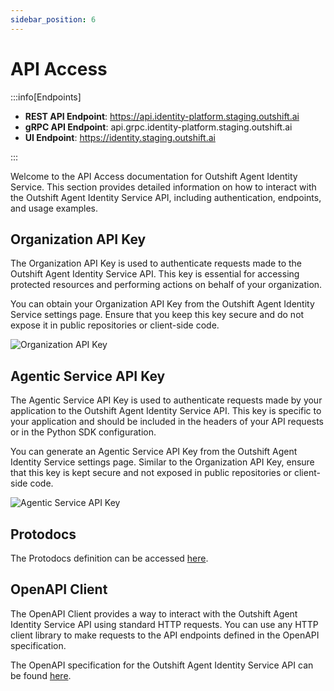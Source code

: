 ```yaml
---
sidebar_position: 6
---
```


# API Access

:::info[Endpoints]

- **REST API Endpoint**: https://api.identity-platform.staging.outshift.ai
- **gRPC API Endpoint**: api.grpc.identity-platform.staging.outshift.ai
- **UI Endpoint**: https://identity.staging.outshift.ai

:::

Welcome to the API Access documentation for Outshift Agent Identity Service. This section provides detailed information on how to interact with the Outshift Agent Identity Service API, including authentication, endpoints, and usage examples.

## Organization API Key

The Organization API Key is used to authenticate requests made to the Outshift Agent Identity Service API. This key is essential for accessing protected resources and performing actions on behalf of your organization.

You can obtain your Organization API Key from the Outshift Agent Identity Service settings page. Ensure that you keep this key secure and do not expose it in public repositories or client-side code.

![Organization API Key](/img/tenant-api-key.png)

## Agentic Service API Key

The Agentic Service API Key is used to authenticate requests made by your application to the Outshift Agent Identity Service API. This key is specific to your application and should be included in the headers of your API requests or in the Python SDK configuration.

You can generate an Agentic Service API Key from the Outshift Agent Identity Service settings page. Similar to the Organization API Key, ensure that this key is kept secure and not exposed in public repositories or client-side code.

![Agentic Service API Key](/img/app-api-key.png)

## Protodocs

The Protodocs definition can be accessed [here](/protodocs/agntcy/identity/platform/v1alpha1/app.proto).

## OpenAPI Client

The OpenAPI Client provides a way to interact with the Outshift Agent Identity Service API using standard HTTP requests. You can use any HTTP client library to make requests to the API endpoints defined in the OpenAPI specification.

The OpenAPI specification for the Outshift Agent Identity Service API can be found [here](/openapi/platform/v1alpha1).

